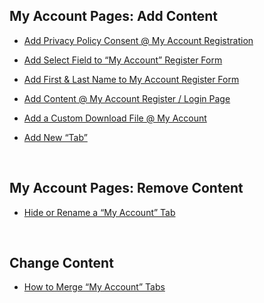 ## My Account Pages: Add Content

* [Add Privacy Policy Consent @ My Account Registration](https://businessbloomer.com/woocommerce-add-privacy-policy-consent-my-account-registration/)

* [Add Select Field to “My Account” Register Form](https://businessbloomer.com/woocommerce-add-select-field-account-register-form/)

* [Add First & Last Name to My Account Register Form](https://businessbloomer.com/woocommerce-add-first-last-name-account-register-form/)

* [Add Content @ My Account Register / Login Page](https://businessbloomer.com/woocommerce-show-extra-content-my-account-page/)

* [Add a Custom Download File @ My Account](https://www.businessbloomer.com/woocommerce-add-a-custom-download-file-my-account/)

* [Add New “Tab”](https://www.businessbloomer.com/woocommerce-add-new-tab-account-page/)

<br/>

## My Account Pages: Remove Content
* [Hide or Rename a “My Account” Tab](https://www.businessbloomer.com/woocommerce-hide-rename-account-tab/)

<br/>

## Change Content
* [How to Merge “My Account” Tabs](https://www.businessbloomer.com/woocommerce-merge-account-tabs/)

